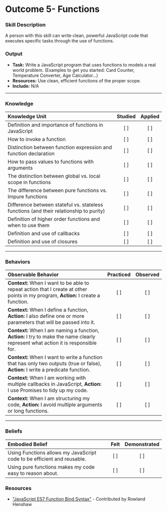 # Outcome 5- Functions

### Skill Description
A person with this skill can write clean, powerful JavaScript code that executes specific tasks through the use of functions. 

### Output 
- **Task:** Write a JavaScript program that uses functions to models a real world problem. (Examples to get you started: Card Counter, Temperature Converter, Age Calculator…)
- **Resources:** Use clean, efficient functions of the proper scope. 
- **Include:** N/A

-------

### Knowledge

| Knowledge Unit   |      Studied      | Applied |
|:-------------|:------------------:|:--------:|
| Definition and importance of functions in JavaScript | [ ] | [ ] | 
| How to invoke a function | [ ] | [ ] | 
| Distinction between function expression and function declaration | [ ] | [ ] | 
| How to pass values to functions with arguments | [ ] | [ ] | 
| The distinction between global vs. local scope in functions | [ ] | [ ] |
| The difference between pure functions vs. Impure functions | [ ] | [ ] |
| Difference between stateful vs. stateless functions (and their relationship to purity) | [ ] | [ ] |
| Definition of higher order functions and when to use them | [ ] | [ ] |
| Definition and use of callbacks | [ ] | [ ] |
| Definition and use of closures | [ ] | [ ] |


-------

### Behaviors

| Observable Behavior   |      Practiced      | Observed |
|:-------------|:------------------:|:--------:|
| **Context:** When I want to be able to repeat action that I create at other points in my program, **Action:** I create a function. | [ ] | [ ] | 
| **Context:** When I define a function, **Action:** I also define one or more parameters that will be passed into it. | [ ] | [ ] | 
| **Context:** When I am naming a function, **Action:** I try to make the name clearly represent what action it is responsible for. | [ ] | [ ] |  
| **Context:** When I want to write a function that has only two outputs (true or false), **Action:** I write a predicate function. | [ ] | [ ] |  
| **Context:** When I am working with multiple callbacks in JavaScript, **Action:** I use Promises to tidy up my code. | [ ] | [ ] |  
| **Context:** When I am structuring my code, **Action:** I avoid multiple arguments or long functions. |   [ ]   |   [ ] |

-------

### Beliefs

| Embodied Belief   |      Felt      | Demonstrated |
|:-------------|:------------------:|:--------:|
| Using Functions allows my JavaScript code to be efficient and reusable. |   [ ]   |   [ ] |
| Using pure functions makes my code easy to reason about. |   [ ]   |   [ ] |


### Resources

- ["JavaScript ES7 Function Bind Syntax"](https://blog.jeremyfairbank.com/javascript/javascript-es7-function-bind-syntax/) - Contributed by Rowland Henshaw
